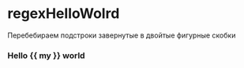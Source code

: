 # regexHelloWolrd
Перебебираем подстроки завернутые в двойтые фигурные скобки
### Hello {{ my }} world
